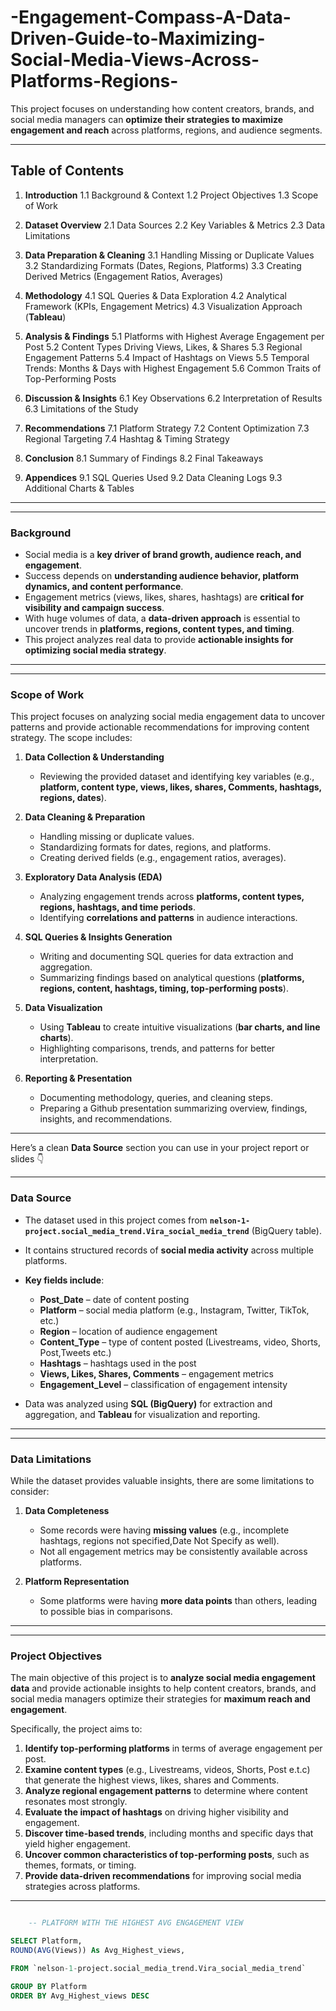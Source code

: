 # -Engagement-Compass-A-Data-Driven-Guide-to-Maximizing-Social-Media-Views-Across-Platforms-Regions-
This project focuses on understanding how content creators, brands, and social media managers can **optimize their strategies to maximize engagement and reach** across platforms, regions, and audience segments.



---

## Table of Contents

1. **Introduction**
   1.1 Background & Context
   1.2 Project Objectives
   1.3 Scope of Work

2. **Dataset Overview**
   2.1 Data Sources
   2.2 Key Variables & Metrics
   2.3 Data Limitations

3. **Data Preparation & Cleaning**
   3.1 Handling Missing or Duplicate Values
   3.2 Standardizing Formats (Dates, Regions, Platforms)
   3.3 Creating Derived Metrics (Engagement Ratios, Averages)

4. **Methodology**
   4.1 SQL Queries & Data Exploration
   4.2 Analytical Framework (KPIs, Engagement Metrics)
   4.3 Visualization Approach (**Tableau**)

5. **Analysis & Findings**
   5.1 Platforms with Highest Average Engagement per Post
   5.2 Content Types Driving Views, Likes, & Shares
   5.3 Regional Engagement Patterns
   5.4 Impact of Hashtags on Views
   5.5 Temporal Trends: Months & Days with Highest Engagement
   5.6 Common Traits of Top-Performing Posts

6. **Discussion & Insights**
   6.1 Key Observations
   6.2 Interpretation of Results
   6.3 Limitations of the Study

7. **Recommendations**
   7.1 Platform Strategy
   7.2 Content Optimization
   7.3 Regional Targeting
   7.4 Hashtag & Timing Strategy

8. **Conclusion**
   8.1 Summary of Findings
   8.2 Final Takeaways

9. **Appendices**
   9.1 SQL Queries Used
   9.2 Data Cleaning Logs
   9.3 Additional Charts & Tables

---



---

### **Background**

* Social media is a **key driver of brand growth, audience reach, and engagement**.
* Success depends on **understanding audience behavior, platform dynamics, and content performance**.
* Engagement metrics (views, likes, shares, hashtags) are **critical for visibility and campaign success**.
* With huge volumes of data, a **data-driven approach** is essential to uncover trends in **platforms, regions, content types, and timing**.
* This project analyzes real data to provide **actionable insights for optimizing social media strategy**.

---

---

### **Scope of Work**

This project focuses on analyzing social media engagement data to uncover patterns and provide actionable recommendations for improving content strategy. The scope includes:

1. **Data Collection & Understanding**

   * Reviewing the provided dataset and identifying key variables (e.g., **platform, content type, views, likes, shares, Comments, hashtags, regions, dates**).

2. **Data Cleaning & Preparation**

   * Handling missing or duplicate values.
   * Standardizing formats for dates, regions, and platforms.
   * Creating derived fields (e.g., engagement ratios, averages).

3. **Exploratory Data Analysis (EDA)**

   * Analyzing engagement trends across **platforms, content types, regions, hashtags, and time periods**.
   * Identifying **correlations and patterns** in audience interactions.

4. **SQL Queries & Insights Generation**

   * Writing and documenting SQL queries for data extraction and aggregation.
   * Summarizing findings based on analytical questions (**platforms, regions, content, hashtags, timing, top-performing posts**).

5. **Data Visualization**

   * Using **Tableau** to create intuitive visualizations (**bar charts, and line charts**).
   * Highlighting comparisons, trends, and patterns for better interpretation.

6. **Reporting & Presentation**

   * Documenting methodology, queries, and cleaning steps.
   * Preparing a Github presentation summarizing overview, findings, insights, and recommendations.

---

Here’s a clean **Data Source** section you can use in your project report or slides 👇

---

### **Data Source**

* The dataset used in this project comes from **`nelson-1-project.social_media_trend.Vira_social_media_trend`** (BigQuery table).
* It contains structured records of **social media activity** across multiple platforms.

* **Key fields include**:

  * **Post\_Date** – date of content posting
  * **Platform** – social media platform (e.g., Instagram, Twitter, TikTok, etc.)
  * **Region** –  location of audience engagement
  * **Content\_Type** – type of content posted (Livestreams, video, Shorts, Post,Tweets etc.)
  * **Hashtags** – hashtags used in the post
  * **Views, Likes, Shares, Comments** – engagement metrics
  * **Engagement\_Level** – classification of engagement intensity

* Data was analyzed using **SQL (BigQuery)** for extraction and aggregation, and **Tableau** for visualization and reporting.

---


---

### **Data Limitations**

While the dataset provides valuable insights, there are some limitations to consider:

1. **Data Completeness**

   * Some records were having **missing values** (e.g., incomplete hashtags, regions not specified,Date Not Specify as well).
   * Not all engagement metrics may be consistently available across platforms.

2. **Platform Representation**

   * Some platforms were having **more data points** than others, leading to possible bias in comparisons.

---


---

### **Project Objectives**

The main objective of this project is to **analyze social media engagement data** and provide actionable insights to help content creators, brands, and social media managers optimize their strategies for **maximum reach and engagement**.

Specifically, the project aims to:

1. **Identify top-performing platforms** in terms of average engagement per post.
2. **Examine content types** (e.g., Livestreams, videos, Shorts, Post e.t.c) that generate the highest views, likes, shares and Comments.
3. **Analyze regional engagement patterns** to determine where content resonates most strongly.
4. **Evaluate the impact of hashtags** on driving higher visibility and engagement.
5. **Discover time-based trends**, including months and specific days that yield higher engagement.
6. **Uncover common characteristics of top-performing posts**, such as themes, formats, or timing.
7. **Provide data-driven recommendations** for improving social media strategies across platforms.

---

```SQL

    -- PLATFORM WITH THE HIGHEST AVG ENGAGEMENT VIEW

SELECT Platform, 
ROUND(AVG(Views)) As Avg_Highest_views,

FROM `nelson-1-project.social_media_trend.Vira_social_media_trend` 

GROUP BY Platform
ORDER BY Avg_Highest_views DESC


```





